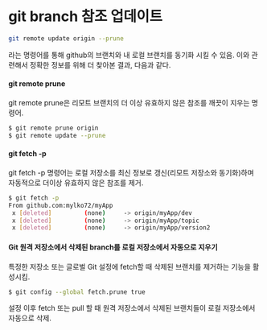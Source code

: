 # git branch 참조 업데이트

```bash
git remote update origin --prune
```

라는 명령어를 통해 github의 브랜치와 내 로컬 브랜치를 동기화 시킬 수 있음.
이와 관련해서 정확한 정보를 위해 더 찾아본 결과, 다음과 같다.

#### git remote prune

git remote prune은 리모트 브랜치의 더 이상 유효하지 않은 참조를 깨끗이 지우는 명령어.

```bash
$ git remote prune origin
$ git remote update --prune
```

#### git fetch -p

git fetch -p 명령어는 로컬 저장소를 최신 정보로 갱신(리모트 저장소와 동기화)하며 자동적으로 더이상 유효하지 않은 참조를 제거.

```bash
$ git fetch -p
From github.com:mylko72/myApp
 x [deleted]         (none)     -> origin/myApp/dev
 x [deleted]         (none)     -> origin/myApp/topic
 x [deleted]         (none)     -> origin/myApp/version2
```

#### Git 원격 저장소에서 삭제된 branch를 로컬 저장소에서 자동으로 지우기

특정한 저장소 또는 글로벌 Git 설정에 fetch할 때 삭제된 브랜치를 제거하는 기능을 활성시킴.

```bash
$ git config --global fetch.prune true
```

설정 이후 fetch 또는 pull 할 때 원격 저장소에서 삭제된 브랜치들이 로컬 저장소에서 자동으로 삭제.
